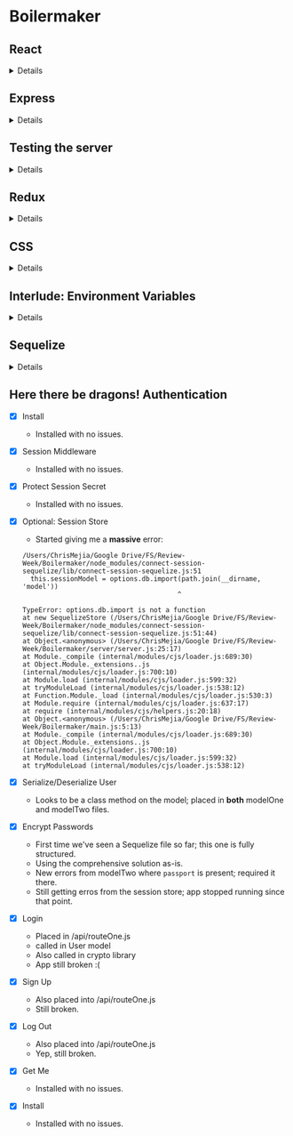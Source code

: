# Boilermaker

## React

<details>

- [x] Index HTML
  - There's a nice shortcut that's (as far as I know) built-in to **VSCode**: type `html` into a blank HTML and it gives you a blank HTML5 boilerplate.
- [ ] Basic Server
  - Skipped ahead to do dependencies.
- [x] Dev Dependencies
  - Added `babel-preset-env` and `babel-preset-stage-2` to the DevDepends
- [x] Reg Dependencies
  - Added `react`, `react-router`, and `react-dom` to render React goodness.
- [x] JS Entry Point - `index.js`
  - Decided to make a `client` folder to hold `app.js`
- [x] Webpack config file
  - Chose to stick to the recommended config.
- [x] `.babelrc`
  - Added presets of `react`, `env` and `stage-2` to the file.
- [x] `ReactDOM` render
  - `index.html` has a div id of `app` so we'll get that element and render to it.
- [x] Start scripts
  - See notes.
- [ ] Liftoff!
  - Jumped back to handle Express.

</details>

## Express

<details>

- [x] Install and choose entry point
  - Created two points:
    - Client: `client/index.js`
    - Server: `server/index.js`
- [x] Create an app
  - Two lines - done.
- [x] Logging Middleware
  - Chose `volleyball`; used during the senior-enrichment project.
- [x] Static Middleware
  - Made a note about `path`.
- [x] Parsing Middleware
  - Used built-in `express` parsers.
- [x] API Routes
  - Made an `api` folder
  - Linked routes to that `index` files
  - Converted functions to async arrow funcs
  - Added `try/catch` blocks
  - Added `next(error)` to `catch` segments
- [x] Handle 404s
  - Added to API index
- [x] Sending `index.html`
  - Added to `server.js`
- [x] Sending 500 Errors
  - Added to `server.js` file
- [x] Start the server
  - Created `main.js`
  - Required `app` from `server.js` where it was exported
  - Added `app.listen` and changed function to an arrow callback

</details>

## Testing the server

<details>

`ERROR in Entry module not found: Error: Can't resolve './index.js' in '/Users/ChrisMejia/Google Drive/FS/Review-Week/Boilermaker'`

- Adjusted `package.json` to run `main.js`

`ENOENT: no such file or directory, stat '/Users/ChrisMejia/Google Drive/FS/Review-Week/Boilermaker/public/index.html'`

- Moved `index.html` to public folder

```js
ERROR in ./main.js
Module build failed (from ./node_modules/babel-loader/lib/index.js):
Error: Cannot find module '@babel/core'
 babel-loader@8 requires Babel 7.x (the package '@babel/core'). If you'd like to use Babel 6.x ('babel-core'), you should install 'babel-loader@7'.
```

- Ran the command: `npm install --save-dev babel-loader@7`
  - Fixed that problem.
- Added `<h1>Welcome to the finest artisan-made boilerplate code.</h1>` to `index.html`

```js
WARNING in ./node_modules/express/lib/view.js 81:13-25
Critical dependency: the request of a dependency is an expression
 @ ./node_modules/express/lib/application.js
 @ ./node_modules/express/lib/express.js
 @ ./node_modules/express/index.js
 @ ./server/server.js
 @ ./main.js

ERROR in ./node_modules/destroy/index.js
Module not found: Error: Can't resolve 'fs' in '/Users/ChrisMejia/Google Drive/FS/Review-Week/Boilermaker/node_modules/destroy'
 @ ./node_modules/destroy/index.js 14:17-30
 @ ./node_modules/send/index.js
 @ ./node_modules/express/lib/response.js
 @ ./node_modules/express/lib/express.js
 @ ./node_modules/express/index.js
 @ ./server/server.js
 @ ./main.js

ERROR in ./node_modules/etag/index.js
Module not found: Error: Can't resolve 'fs' in '/Users/ChrisMejia/Google Drive/FS/Review-Week/Boilermaker/node_modules/etag'
 @ ./node_modules/etag/index.js 22:12-25
 @ ./node_modules/express/lib/utils.js
 @ ./node_modules/express/lib/application.js
 @ ./node_modules/express/lib/express.js
 @ ./node_modules/express/index.js
 @ ./server/server.js
 @ ./main.js

ERROR in ./node_modules/express/lib/view.js
Module not found: Error: Can't resolve 'fs' in '/Users/ChrisMejia/Google Drive/FS/Review-Week/Boilermaker/node_modules/express/lib'
 @ ./node_modules/express/lib/view.js 18:9-22
 @ ./node_modules/express/lib/application.js
 @ ./node_modules/express/lib/express.js
 @ ./node_modules/express/index.js
 @ ./server/server.js
 @ ./main.js

ERROR in ./node_modules/mime/mime.js
Module not found: Error: Can't resolve 'fs' in '/Users/ChrisMejia/Google Drive/FS/Review-Week/Boilermaker/node_modules/mime'
 @ ./node_modules/mime/mime.js 2:9-22
 @ ./node_modules/send/index.js
 @ ./node_modules/express/lib/response.js
 @ ./node_modules/express/lib/express.js
 @ ./node_modules/express/index.js
 @ ./server/server.js
 @ ./main.js

ERROR in ./node_modules/send/index.js
Module not found: Error: Can't resolve 'fs' in '/Users/ChrisMejia/Google Drive/FS/Review-Week/Boilermaker/node_modules/send'
 @ ./node_modules/send/index.js 23:9-22
 @ ./node_modules/express/lib/response.js
 @ ./node_modules/express/lib/express.js
 @ ./node_modules/express/index.js
 @ ./server/server.js
 @ ./main.js

ERROR in ./node_modules/express/lib/request.js
Module not found: Error: Can't resolve 'net' in '/Users/ChrisMejia/Google Drive/FS/Review-Week/Boilermaker/node_modules/express/lib'
 @ ./node_modules/express/lib/request.js 18:11-25
 @ ./node_modules/express/lib/express.js
 @ ./node_modules/express/index.js
 @ ./server/server.js
 @ ./main.js
```

#### In Browser:

`bundle.js:1 Uncaught SyntaxError: Unexpected token <`

- Both to be handled later

</details>

## Redux

<details>

- [x] Install
  - Installed `redux`, `react-redux`, `redux-thunk` and `redux-logger`
- [x] Reducer
  - Created `reducer.js` in /client
  - Exported reducer
- [x] Store
  - Created `store.js` in /client
  - Imported reducer into store
- [x] Provider
  - Imported `Provider` and store; placed both in render

**STATUS:** Still functioning.

</details>

## CSS

<details>

- [x] Install
  - Installed `style-loader` and `css-loader`
- [x] Add to webpack config
  - Modified output section: `filename: "./public/bundle.js"`
    - Successfully moved the bundled output to the /public folder
- [x] Create Entry Point
  - Created `index.css` in public
- [x] Import into JS
  - Continuity error? Doesn't reflect the current state of our index.html to this point
  - Imported `index.css` into `client.js` in /client

</details>

## Interlude: Environment Variables

<details>

- Two articles to read later

</details>

## Sequelize

<details>

- [x] Create your database
  - `boilermaker` - best database name ever
- [x] Installing dependencies
  - Nothing strange here.
- [x] Create Sequelize instance
  - Create `models` folder in server
  - Create database.js in folder
  - Wrote a console.log using `chalk` to denote the opening of the db connection **IN COLOR**
- [x] Read Database URL from environment
  - Added database_url from env.
- [x] Define Your Models and Establish Associations
  - Created ModelOne and ModelTwo
  - Exported each out
  - Brought in via `/models/index.js`
- [x] Sync your database
  - Defined and destructured `db` from `/models/index.js`
  - Synced the db and then mention that db is connected.
  - Show us the link to the local devsite

</details>

## Here there be dragons! Authentication

<!-- <details> -->

- [x] Install
  - Installed with no issues.
- [x] Session Middleware
  - Installed with no issues.
- [x] Protect Session Secret
  - Installed with no issues.
- [x] Optional: Session Store

  - Started giving me a **massive** error:

  ```
  /Users/ChrisMejia/Google Drive/FS/Review-Week/Boilermaker/node_modules/connect-session-sequelize/lib/connect-session-sequelize.js:51
    this.sessionModel = options.db.import(path.join(__dirname, 'model'))
                                         ^

  TypeError: options.db.import is not a function
  at new SequelizeStore (/Users/ChrisMejia/Google Drive/FS/Review-Week/Boilermaker/node_modules/connect-session-sequelize/lib/connect-session-sequelize.js:51:44)
  at Object.<anonymous> (/Users/ChrisMejia/Google Drive/FS/Review-Week/Boilermaker/server/server.js:25:17)
  at Module._compile (internal/modules/cjs/loader.js:689:30)
  at Object.Module._extensions..js (internal/modules/cjs/loader.js:700:10)
  at Module.load (internal/modules/cjs/loader.js:599:32)
  at tryModuleLoad (internal/modules/cjs/loader.js:538:12)
  at Function.Module._load (internal/modules/cjs/loader.js:530:3)
  at Module.require (internal/modules/cjs/loader.js:637:17)
  at require (internal/modules/cjs/helpers.js:20:18)
  at Object.<anonymous> (/Users/ChrisMejia/Google Drive/FS/Review-Week/Boilermaker/main.js:5:13)
  at Module._compile (internal/modules/cjs/loader.js:689:30)
  at Object.Module._extensions..js (internal/modules/cjs/loader.js:700:10)
  at Module.load (internal/modules/cjs/loader.js:599:32)
  at tryModuleLoad (internal/modules/cjs/loader.js:538:12)
  ```

- [x] Serialize/Deserialize User
  - Looks to be a class method on the model; placed in **both** modelOne and modelTwo files.
- [x] Encrypt Passwords
  - First time we've seen a Sequelize file so far; this one is fully structured.
  - Using the comprehensive solution as-is.
  - New errors from modelTwo where `passport` is present; required it there.
  - Still getting erros from the session store; app stopped running since that point.
- [x] Login
  - Placed in /api/routeOne.js
  - called in User model
  - Also called in crypto library
  - App still broken :(
- [x] Sign Up
  - Also placed into /api/routeOne.js
  - Still broken.
- [x] Log Out
  - Also placed into /api/routeOne.js
  - Yep, still broken.
- [x] Get Me
  - Installed with no issues.
- [x] Install
  - Installed with no issues.

</details>
